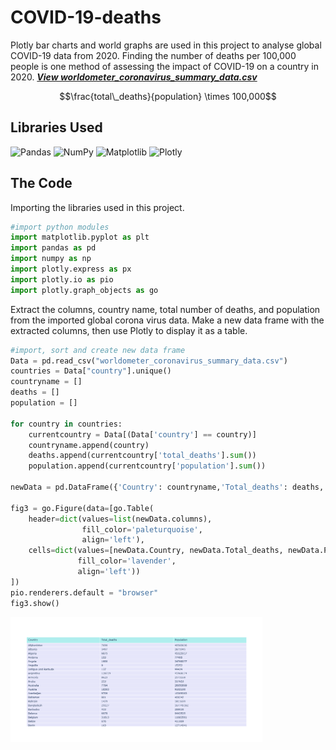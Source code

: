 # COVID-19-deaths
Plotly bar charts and world graphs are used in this project to analyse global COVID-19 data from 2020. Finding the number of deaths per 100,000 people is one method of assessing the impact of COVID-19 on a country in 2020. **_[View worldometer_coronavirus_summary_data.csv](worldometer_coronavirus_summary_data.csv)_**

```math
\frac{total\_deaths}{population} \times 100,000
```

## Libraries Used 
![Pandas](https://img.shields.io/badge/Pandas-150458?style=for-the-badge&logo=pandas&logoColor=white)
![NumPy](https://img.shields.io/badge/NumPy-013243?style=for-the-badge&logo=numpy&logoColor=white)
![Matplotlib](https://img.shields.io/badge/Matplotlib-11557c?style=for-the-badge&logo=matplotlib&logoColor=white)
![Plotly](https://img.shields.io/badge/Plotly-3F4F75?style=for-the-badge&logo=plotly&logoColor=white)

## The Code 
Importing the libraries used in this project. 
```python
#import python modules
import matplotlib.pyplot as plt
import pandas as pd
import numpy as np
import plotly.express as px
import plotly.io as pio
import plotly.graph_objects as go
```

Extract the columns, country name, total number of deaths, and population from the imported global corona virus data.  Make a new data frame with the extracted columns, then use Plotly to display it as a table.
```python
#import, sort and create new data frame
Data = pd.read_csv("worldometer_coronavirus_summary_data.csv")
countries = Data["country"].unique()
countryname = []
deaths = []
population = []

for country in countries: 
    currentcountry = Data[(Data['country'] == country)]
    countryname.append(country)
    deaths.append(currentcountry['total_deaths'].sum())
    population.append(currentcountry['population'].sum())

newData = pd.DataFrame({'Country': countryname,'Total_deaths': deaths, 'Population': population})

fig3 = go.Figure(data=[go.Table(
    header=dict(values=list(newData.columns),
                fill_color='paleturquoise',
                align='left'),
    cells=dict(values=[newData.Country, newData.Total_deaths, newData.Population],
               fill_color='lavender',
               align='left'))
])
pio.renderers.default = "browser"
fig3.show()
```

<img src="images/world_data_table.png" alt="Plot" width="80%"/>





